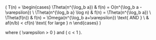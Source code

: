 \( T(n) = \begin{cases} 
\Theta(n^{\log_b a}) & f(n) = O(n^{\log_b a - \varepsilon}) \\
\Theta(n^{\log_b a} \log n) & f(n) = \Theta(n^{\log_b a}) \\
\Theta(f(n)) & f(n) = \Omega(n^{\log_b a+\varepsilon}) \text{ AND } \\
             & af(n/b) < cf(n) \text{ for large } n
\end{cases} \)

where \( \varepsilon > 0 \) and \( c < 1 \).

